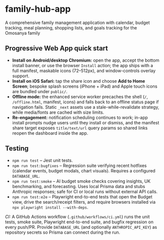 # family-hub-app
A comprehensive family management application with calendar, budget tracking, meal planning, shopping lists, and goals tracking for the Omosanya family

## Progressive Web App quick start

- **Install on Android/desktop Chromium:** open the app, accept the bottom install banner, or use the browser `Install` action; the app ships with a full manifest, maskable icons (72–512px), and window-controls overlay support.
- **Install on iOS Safari:** tap the share icon and choose **Add to Home Screen**; bespoke splash screens (iPhone + iPad) and Apple touch icons are bundled under `public/`.
- **Offline mode:** the enhanced service worker precaches the shell (`/`, `/offline.html`, manifest, icons) and falls back to an offline status page if navigation fails. Static `_next` assets use a stale-while-revalidate strategy, while media/fonts are cached with size limits.
- **Re-engagement:** notification scheduling continues to work; in-app install prompts nudge users until they install or dismiss, and the manifest share target exposes `title/text/url` query params so shared links reopen the dashboard inside the app.

## Testing

- `npm run test` – Jest unit tests.
- `npm run test:bugfixes` – Regression suite verifying recent hotfixes (calendar events, budget modals, chart visuals). Requires a configured `DATABASE_URL`.
- `npm run test:smoke` – AI budget smoke checks covering insights, UK benchmarking, and forecasting. Uses local Prisma data and stubs Anthropic responses; safe for CI or local runs without external API calls.
- `npm run test:e2e` – Playwright end-to-end tests that open the Budget view, drive the search/receipt filters, and require browsers installed via `npx playwright install --with-deps`.

_CI:_ A GitHub Actions workflow (`.github/workflows/ci.yml`) runs the unit tests, smoke suite, Playwright end-to-end suite, and bugfix regression on every push/PR. Provide `DATABASE_URL` (and optionally `ANTHROPIC_API_KEY`) as repository secrets so Prisma can connect during the run.
